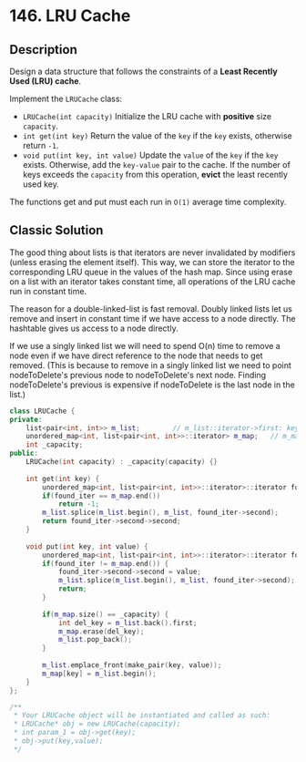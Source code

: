 # 146. LRU Cache
## Description
Design a data structure that follows the constraints of a **Least Recently Used (LRU) cache**.

Implement the `LRUCache` class:

- `LRUCache(int capacity)` Initialize the LRU cache with **positive** size `capacity`.
- `int get(int key)` Return the value of the `key` if the `key` exists, otherwise return `-1`.
- `void put(int key, int value)` Update the `value` of the `key` if the `key` exists. Otherwise, add the `key-value` pair to the cache. If the number of keys exceeds the `capacity` from this operation, **evict** the least recently used key.

The functions get and put must each run in `O(1)` average time complexity.
## Classic Solution
The good thing about lists is that iterators are never invalidated by modifiers (unless erasing the element itself). This way, we can store the iterator to the corresponding LRU queue in the values of the hash map. Since using erase on a list with an iterator takes constant time, all operations of the LRU cache run in constant time.

The reason for a double-linked-list is fast removal. Doubly linked lists let us remove and insert in constant time if we have access to a node directly. The hashtable gives us access to a node directly.

If we use a singly linked list we will need to spend O(n) time to remove a node even if we have direct reference to the node that needs to get removed. (This is because to remove in a singly linked list we need to point nodeToDelete's previous node to nodeToDelete's next node. Finding nodeToDelete's previous is expensive if nodeToDelete is the last node in the list.)


```C++
class LRUCache {
private:
    list<pair<int, int>> m_list;        // m_list::iterator->first: key; second: value
    unordered_map<int, list<pair<int, int>>::iterator> m_map;   // m_map::iterator->first: key; second: m_list::iterator
    int _capacity;
public:
    LRUCache(int capacity) : _capacity(capacity) {}
    
    int get(int key) {
        unordered_map<int, list<pair<int, int>>::iterator>::iterator found_iter = m_map.find(key);
        if(found_iter == m_map.end())
            return -1;
        m_list.splice(m_list.begin(), m_list, found_iter->second);
        return found_iter->second->second;
    }
    
    void put(int key, int value) {
        unordered_map<int, list<pair<int, int>>::iterator>::iterator found_iter = m_map.find(key);
        if(found_iter != m_map.end()) {
            found_iter->second->second = value;
            m_list.splice(m_list.begin(), m_list, found_iter->second);
            return;
        }
        
        if(m_map.size() == _capacity) {
            int del_key = m_list.back().first;
            m_map.erase(del_key);
            m_list.pop_back();
        }
        
        m_list.emplace_front(make_pair(key, value));
        m_map[key] = m_list.begin();
    }
};

/**
 * Your LRUCache object will be instantiated and called as such:
 * LRUCache* obj = new LRUCache(capacity);
 * int param_1 = obj->get(key);
 * obj->put(key,value);
 */
```